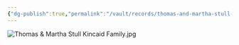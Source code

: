 ```yaml
---
{"dg-publish":true,"permalink":"/vault/records/thomas-and-martha-stull-kincaid-family/","tags":["Sarah-Virginia-Keenan","Martha-Stull","Thomas-P-Kincaid"]}
---
```


![Thomas & Martha Stull Kincaid Family.jpg](/img/user/assets/Thomas_&_Martha_Stull_Kincaid_Family.resources/Thomas%20&%20Martha%20Stull%20Kincaid%20Family.jpg)
